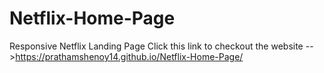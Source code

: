 # Netflix-Home-Page
Responsive Netflix Landing Page 
Click this link to checkout the website -->https://prathamshenoy14.github.io/Netflix-Home-Page/
